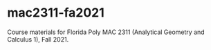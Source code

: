 # mac2311-fa2021
Course materials for Florida Poly MAC 2311 (Analytical Geometry and Calculus 1), Fall 2021.
